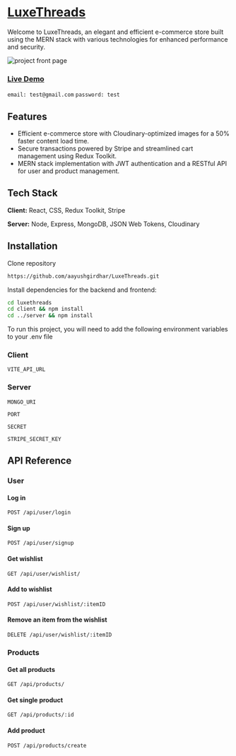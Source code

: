 # <a href="https://luxethreads.vercel.app">LuxeThreads</a>

Welcome to LuxeThreads, an elegant and efficient e-commerce store built using the MERN stack with various technologies for enhanced performance and security.

<img src="https://res.cloudinary.com/luxethreads/image/upload/v1705010264/projects/shi44eseyojxbldvtbi5.png" alt="project front page" />

### <a href="https://luxethreads.netlify.app"> Live Demo </a>
`email: test@gmail.com`
`password: test`

## Features

- Efficient e-commerce store with Cloudinary-optimized images for a 50% faster content load time.
- Secure transactions powered by Stripe and streamlined cart management using Redux Toolkit.
- MERN stack implementation with JWT authentication and a RESTful API for user and product management.


## Tech Stack

**Client:** React, CSS, Redux Toolkit, Stripe  

**Server:** Node, Express, MongoDB, JSON Web Tokens, Cloudinary


## Installation

Clone repository

```bash
https://github.com/aayushgirdhar/LuxeThreads.git
```
Install dependencies for the backend and frontend:

```bash
cd luxethreads
cd client && npm install
cd ../server && npm install
```
To run this project, you will need to add the following environment variables to your .env file

### Client
`VITE_API_URL`

### Server
`MONGO_URI`

`PORT`

`SECRET`

`STRIPE_SECRET_KEY`


## API Reference

### User

#### Log in
```http
POST /api/user/login
```

#### Sign up

```http
POST /api/user/signup
```

#### Get wishlist

```http
GET /api/user/wishlist/
```

#### Add to wishlist

```http
POST /api/user/wishlist/:itemID
```

#### Remove an item from the wishlist

```http
DELETE /api/user/wishlist/:itemID
```

### Products

#### Get all products

```http
GET /api/products/
```
#### Get single product

```http
GET /api/products/:id
```
#### Add product

```http
POST /api/products/create
```
